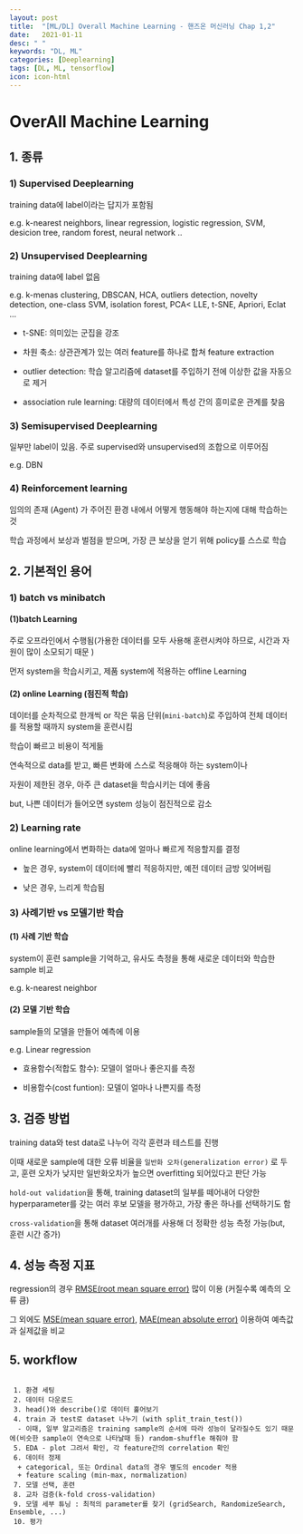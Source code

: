 ```yaml
---
layout: post
title:  "[ML/DL] Overall Machine Learning - 핸즈온 머신러닝 Chap 1,2"
date:   2021-01-11
desc: " "
keywords: "DL, ML"
categories: [Deeplearning]
tags: [DL, ML, tensorflow]
icon: icon-html
---
```


# OverAll Machine Learning



## 1. 종류


### 1) Supervised Deeplearning

training data에 label이라는 답지가 포함됨

e.g. k-nearest neighbors, linear regression, logistic regression, SVM, desicion tree, random forest, neural network ..



### 2) Unsupervised Deeplearning

training data에 label 없음

e.g. k-menas clustering, DBSCAN, HCA, outliers detection, novelty detection, one-class SVM, isolation forest, PCA< LLE, t-SNE, Apriori, Eclat ...


 + t-SNE: 의미있는 군집을 강조

 + 차원 축소: 상관관계가 있는 여러 feature를 하나로 합쳐 feature extraction

 + outlier detection: 학습 알고리즘에 dataset를 주입하기 전에 이상한 값을 자동으로 제거

 + association rule learning: 대량의 데이터에서 특성 간의 흥미로운 관계를 찾음


### 3) Semisupervised Deeplearning

일부만 label이 있음. 주로 supervised와 unsupervised의 조합으로 이루어짐

e.g. DBN



### 4) Reinforcement learning

임의의 존재 (Agent) 가 주어진 환경 내에서 어떻게 행동해야 하는지에 대해 학습하는 것

학습 과정에서 보상과 벌점을 받으며, 가장 큰 보상을 얻기 위해 policy를 스스로 학습



## 2. 기본적인 용어


### 1) batch vs minibatch



#### (1)batch Learning

주로 오프라인에서 수행됨(가용한 데이터를 모두 사용해 훈련시켜야 하므로, 시간과 자원이 많이 소모되기 때문 )

먼저 system을 학습시키고, 제품 system에 적용하는 offline Learning




#### (2) online Learning (점진적 학습)

데이터를 순차적으로 한개씩 or 작은 묶음 단위(`mini-batch`)로 주입하여 전체 데이터를 적용할 때까지 system을 훈련시킴

학습이 빠르고 비용이 적게듦

연속적으로 data를 받고, 빠른 변화에 스스로 적응해야 하는 system이나

자원이 제한된 경우, 아주 큰 dataset을 학습시키는 데에 좋음

but, 나쁜 데이터가 들어오면 system 성능이 점진적으로 감소

### 2) Learning rate

online learning에서 변화하는 data에 얼마나 빠르게 적응할지를 결정

- 높은 경우, system이 데이터에 빨리 적응하지만, 예전 데이터 금방 잊어버림

- 낮은 경우, 느리게 학습됨


### 3) 사례기반 vs 모델기반 학습


#### (1) 사례 기반 학습

system이 훈련 sample을 기억하고, 유사도 측정을 통해 새로운 데이터와 학습한 sample 비교

e.g. k-nearest neighbor

#### (2) 모델 기반 학습

sample들의 모델을 만들어 예측에 이용

e.g. Linear regression

- 효용함수(적합도 함수): 모델이 얼마나 좋은지를 측정

- 비용함수(cost funtion): 모델이 얼마나 나쁜지를 측정


## 3. 검증 방법

training data와 test data로 나누어 각각 훈련과 테스트를 진행

이때 새로운 sample에 대한 오류 비율을 `일반화 오차(generalization error)` 로 두고, 훈련 오차가 낮지만 일반화오차가 높으면 overfitting 되어있다고 판단 가능

`hold-out validation`을 통해, training dataset의 일부를 떼어내어 다양한 hyperparameter를 갖는 여러 후보 모델을 평가하고, 가장 좋은 하나를 선택하기도 함

`cross-validation`을 통해 dataset 여러개를 사용해 더 정확한 성능 측정 가능(but, 훈련 시간 증가)



## 4. 성능 측정 지표

regression의 경우 [RMSE(root mean square error)](https://ko.wikipedia.org/wiki/%ED%8F%89%EA%B7%A0_%EC%A0%9C%EA%B3%B1%EA%B7%BC_%ED%8E%B8%EC%B0%A8) 많이 이용 (커질수록 예측의 오류 큼)

그 외에도 [MSE(mean square error)](https://wikidocs.net/34063), [MAE(mean absolute error)](https://en.wikipedia.org/wiki/Mean_absolute_error) 이용하여 예측값과 실제값을 비교


## 5. workflow


```

 1. 환경 세팅
 2. 데이터 다운로드
 3. head()와 describe()로 데이터 훑어보기
 4. train 과 test로 dataset 나누기 (with split_train_test())
  - 이때, 일부 알고리즘은 training sample의 순서에 따라 성능이 달라질수도 있기 때문에(비슷한 sample이 연속으로 나타날때 등) random-shuffle 해줘야 함 
 5. EDA - plot 그려서 확인, 각 feature간의 correlation 확인
 6. 데이터 정제
  + categorical, 또는 Ordinal data의 경우 별도의 encoder 적용
  + feature scaling (min-max, normalization)
 7. 모델 선택, 훈련
 8. 교차 검증(k-fold cross-validation)
 9. 모델 세부 튜닝 : 최적의 parameter를 찾기 (gridSearch, RandomizeSearch, Ensemble, ...)
 10. 평가
```
